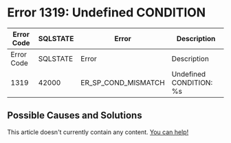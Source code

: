
# Error 1319: Undefined CONDITION


| Error Code | SQLSTATE | Error | Description |
| --- | --- | --- | --- |
| Error Code | SQLSTATE | Error | Description |
| 1319 | 42000 | ER_SP_COND_MISMATCH | Undefined CONDITION: %s |




## Possible Causes and Solutions


This article doesn't currently contain any content. [You can help!](/en/writing-and-editing-knowledge-base-articles/)

